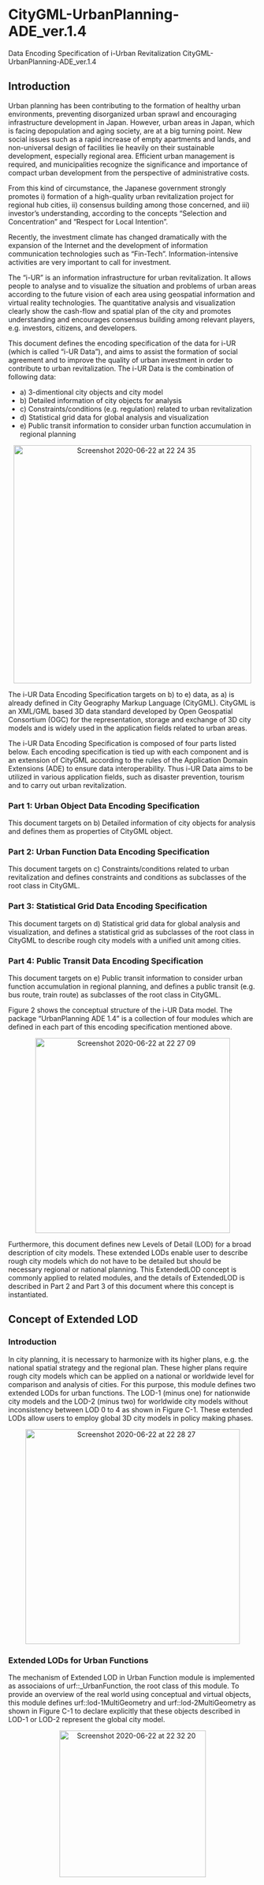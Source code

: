 # CityGML-UrbanPlanning-ADE_ver.1.4

Data Encoding Specification of i-Urban Revitalization
CityGML-UrbanPlanning-ADE_ver.1.4

## Introduction
Urban planning has been contributing to the formation of healthy urban environments, preventing disorganized urban sprawl and encouraging infrastructure development in Japan. However, urban areas in Japan, which is facing depopulation and aging society, are at a big turning point. New social issues such as a rapid increase of empty apartments and lands, and non-universal design of facilities lie heavily on their sustainable development, especially regional area. Efficient urban management is required, and municipalities recognize the significance and importance of compact urban development from the perspective of administrative costs.

From this kind of circumstance, the Japanese government strongly promotes i) formation of a high-quality urban revitalization project for regional hub cities, ii) consensus building among those concerned, and iii) investor’s understanding, according to the concepts “Selection and Concentration” and “Respect for Local Intention”.

Recently, the investment climate has changed dramatically with the expansion of the Internet and the development of information communication technologies such as “Fin-Tech”. Information-intensive activities are very important to call for investment.

The “i-UR” is an information infrastructure for urban revitalization. It allows people to analyse and to visualize the situation and problems of urban areas according to the future vision of each area using geospatial information and virtual reality technologies. The quantitative analysis and visualization clearly show the cash-flow and spatial plan of the city and promotes understanding and encourages consensus building among relevant players, e.g. investors, citizens, and developers.

This document defines the encoding specification of the data for i-UR (which is called “i-UR Data”), and aims to assist the formation of social agreement and to improve the quality of urban investment in order to contribute to urban revitalization.
The i-UR Data is the combination of following data:

- a)	3-dimentional city objects and city model
- b)	Detailed information of city objects for analysis
- c)	Constraints/conditions (e.g. regulation) related to urban revitalization
- d)	Statistical grid data for global analysis and visualization 
- e)	Public transit information to consider urban function accumulation in regional planning

<div align="center">
<img width="482" alt="Screenshot 2020-06-22 at 22 24 35" src="https://user-images.githubusercontent.com/67227808/85292663-38ac3680-b4d7-11ea-8b63-6c341d3d27b1.png">
</div>

The i-UR Data Encoding Specification targets on b) to e) data, as a) is already defined in City Geography Markup Language (CityGML). CityGML is an XML/GML based 3D data standard developed by Open Geospatial Consortium (OGC) for the representation, storage and exchange of 3D city models and is widely used in the application fields related to urban areas.

The i-UR Data Encoding Specification is composed of four parts listed below. Each encoding specification is tied up with each component and is an extension of CityGML according to the rules of the Application Domain Extensions (ADE) to ensure data interoperability. Thus i-UR Data aims to be utilized in various application fields, such as disaster prevention, tourism and to carry out urban revitalization.

### Part 1: Urban Object Data Encoding Specification
This document targets on b) Detailed information of city objects for analysis and defines them as properties of CityGML object.
### Part 2: Urban Function Data Encoding Specification	
This document targets on c) Constraints/conditions related to urban revitalization and defines constraints and conditions as subclasses of the root class in CityGML.
### Part 3: Statistical Grid Data Encoding Specification
This document targets on d) Statistical grid data for global analysis and visualization, and defines a statistical grid as subclasses of the root class in CityGML to describe rough city models with a unified unit among cities. 
### Part 4: Public Transit Data Encoding Specification
This document targets on e) Public transit information to consider urban function accumulation in regional planning, and defines a public transit (e.g. bus route, train route) as subclasses of the root class in CityGML.

Figure 2 shows the conceptual structure of the i-UR Data model. The package “UrbanPlanning ADE 1.4” is a collection of four modules which are defined in each part of this encoding specification mentioned above.

<div align="center">
<img width="395" alt="Screenshot 2020-06-22 at 22 27 09" src="https://user-images.githubusercontent.com/67227808/85292890-888afd80-b4d7-11ea-8dc5-f191eafb8cef.png">
</div>

Furthermore, this document defines new Levels of Detail (LOD) for a broad description of city models. These extended LODs enable user to describe rough city models which do not have to be detailed but should be necessary regional or national planning. This ExtendedLOD concept is commonly applied to related modules, and the details of ExtendedLOD is described in Part 2 and Part 3 of this document where this concept is instantiated.

## Concept of Extended LOD
### Introduction
In city planning, it is necessary to harmonize with its higher plans, e.g. the national spatial strategy and the regional plan. These higher plans require rough city models which can be applied on a national or worldwide level for comparison and analysis of cities. For this purpose, this module defines two extended LODs for urban functions. The LOD-1 (minus one) for nationwide city models and the LOD-2 (minus two) for worldwide city models without inconsistency between LOD 0 to 4 as shown in Figure C-1. These extended LODs allow users to employ global 3D city models in policy making phases.

<div align="center">
<img width="435" alt="Screenshot 2020-06-22 at 22 28 27" src="https://user-images.githubusercontent.com/67227808/85293029-bbcd8c80-b4d7-11ea-8229-b67b25e4cdab.png">
</div>

### Extended LODs for Urban Functions
The mechanism of Extended LOD in Urban Function module is implemented as associaions of urf::_UrbanFunction, the root class of this module. To provide an overview of the real world using conceptual and virtual objects, this module defines urf::lod-1MultiGeometry and urf::lod-2MultiGeometry as shown in Figure C-1 to declare explicitly that these objects described in LOD-1 or LOD-2 represent the global city model.

<div align="center">
<img width="297" alt="Screenshot 2020-06-22 at 22 32 20" src="https://user-images.githubusercontent.com/67227808/85293422-46ae8700-b4d8-11ea-9ea6-45dde2c8fd34.png">
</div>
